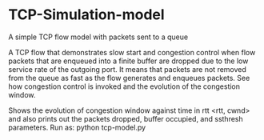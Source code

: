 # TCP-Simulation-model
A simple TCP flow model with packets sent to a queue

A TCP flow that demonstrates slow start and congestion control when flow packets that are
enqueued into a finite buffer are dropped due to the low service rate of the outgoing port.
It means that packets are not removed from the queue as fast as the flow generates and
enqueues packets. See how congestion control is invoked and the evolution of the congestion window.

Shows the evolution of congestion window against time in rtt
<rtt, cwnd>
and also prints out the packets dropped, buffer occupied, and ssthresh parameters.
Run as: python tcp-model.py
